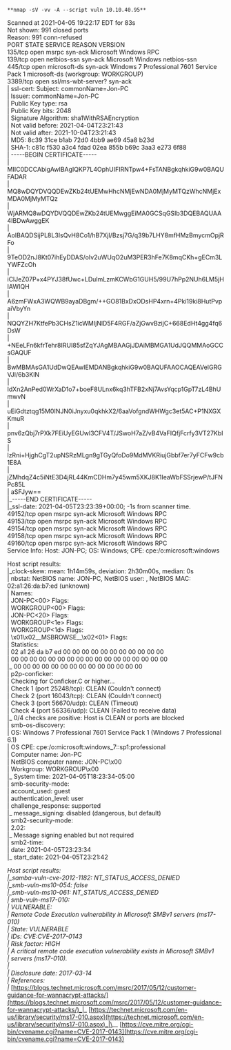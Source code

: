     **nmap -sV -vv -A --script vuln 10.10.40.95**  
  
  
Scanned at 2021-04-05 19:22:17 EDT for 83s  
Not shown: 991 closed ports  
Reason: 991 conn-refused  
PORT STATE SERVICE REASON VERSION  
135/tcp open msrpc syn-ack Microsoft Windows RPC  
139/tcp open netbios-ssn syn-ack Microsoft Windows netbios-ssn  
445/tcp open microsoft-ds syn-ack Windows 7 Professional 7601 Service Pack 1 microsoft-ds (workgroup: WORKGROUP)  
3389/tcp open ssl/ms-wbt-server? syn-ack  
| ssl-cert: Subject: commonName=Jon-PC  
| Issuer: commonName=Jon-PC  
| Public Key type: rsa  
| Public Key bits: 2048  
| Signature Algorithm: sha1WithRSAEncryption  
| Not valid before: 2021-04-04T23:21:43  
| Not valid after: 2021-10-04T23:21:43  
| MD5: 8c39 31ce b1ab 72d0 4bb9 ae69 45a8 b23d  
| SHA-1: c81c f530 a3c4 fdad 02ea 855b b69c 3aa3 e273 6f88  
| -----BEGIN CERTIFICATE-----  
| MIIC0DCCAbigAwIBAgIQKP7L4OphUIFIRNTpw4+FsTANBgkqhkiG9w0BAQUFADAR  
| MQ8wDQYDVQQDEwZKb24tUEMwHhcNMjEwNDA0MjMyMTQzWhcNMjExMDA0MjMyMTQz  
| WjARMQ8wDQYDVQQDEwZKb24tUEMwggEiMA0GCSqGSIb3DQEBAQUAA4IBDwAwggEK  
| AoIBAQDSijPL8L3IsQvH8Co1/hB7XjI/Bzsj7G/q39b7LHY8mfHMzBmycmOpjRFo  
| 9TeOD2nJ8Kt07ihEyDDAS/oIv2uWUqO2uM3PER3hFe7K8mqCKh+gECm3LYWFZcOh  
| iClJeZ07P+x4PYJ38fUwc+LDuImLzmKCWbG1GUH5/99U7hPp2NUh6LM5jHIAWIQH  
| A6zmFWxA3WQWB9ayaDBgm/++GO81BxDxODsHP4xrn+4Pki19ki8HutPvpaiVbyYn  
| NQQYZH7KtfePb3CHsZ1icWMIjNlD5F4RGF/aZjGwvBzijC+668EdHt4gg4fq6DsW  
| +NEeLFn6kfrTehr8IRUI85sfZqYJAgMBAAGjJDAiMBMGA1UdJQQMMAoGCCsGAQUF  
| BwMBMAsGA1UdDwQEAwIEMDANBgkqhkiG9w0BAQUFAAOCAQEAVeIGRGVJI/6b3KlN  
| IdXn2AnPed0WrXaD1o7+boeF8ULnx6kq3hTFB2xNj7AvsYqcp1GpT7zL4BhUmwvN  
| uEiGdtztqg15M0INJN0iJnyxu0qkhkX2/6aaVofgndWHWgc3et5AC+P1NXGXKmuR  
| pnv6zQbj7rPXk7FEiUyEGUwl3CFV4T/JSwoH7aZ/vB4VaFIQfjFcrfy3VT27KbIS  
| lzRni+HjghCgT2upNSRzMLgn9gTGyQfoDo9MdMVKRiujGbbf7er7yFCFw9cb1E8A  
| jZMhdqZ4c5iNtE3D4jRL44KmCDHm7y45wm5XKJ8K1IeaWbFSSrjewP/tJFNPc85L  
| aSFJyw==  
|\_-----END CERTIFICATE-----  
|\_ssl-date: 2021-04-05T23:23:39+00:00; -1s from scanner time.  
49152/tcp open msrpc syn-ack Microsoft Windows RPC  
49153/tcp open msrpc syn-ack Microsoft Windows RPC  
49154/tcp open msrpc syn-ack Microsoft Windows RPC  
49158/tcp open msrpc syn-ack Microsoft Windows RPC  
49160/tcp open msrpc syn-ack Microsoft Windows RPC  
Service Info: Host: JON-PC; OS: Windows; CPE: cpe:/o:microsoft:windows  
  
Host script results:  
|\_clock-skew: mean: 1h14m59s, deviation: 2h30m00s, median: 0s  
| nbstat: NetBIOS name: JON-PC, NetBIOS user: <unknown>, NetBIOS MAC: 02:a1:26:da:b7:ed (unknown)  
| Names:  
| JON-PC<00> Flags: <unique><active>  
| WORKGROUP<00> Flags: <group><active>  
| JON-PC<20> Flags: <unique><active>  
| WORKGROUP<1e> Flags: <group><active>  
| WORKGROUP<1d> Flags: <unique><active>  
| \\x01\\x02\_\_MSBROWSE\_\_\\x02<01> Flags: <group><active>  
| Statistics:  
| 02 a1 26 da b7 ed 00 00 00 00 00 00 00 00 00 00 00  
| 00 00 00 00 00 00 00 00 00 00 00 00 00 00 00 00 00  
|\_ 00 00 00 00 00 00 00 00 00 00 00 00 00 00  
| p2p-conficker:  
| Checking for Conficker.C or higher...  
| Check 1 (port 25248/tcp): CLEAN (Couldn't connect)  
| Check 2 (port 16043/tcp): CLEAN (Couldn't connect)  
| Check 3 (port 56670/udp): CLEAN (Timeout)  
| Check 4 (port 56336/udp): CLEAN (Failed to receive data)  
|\_ 0/4 checks are positive: Host is CLEAN or ports are blocked  
| smb-os-discovery:  
| OS: Windows 7 Professional 7601 Service Pack 1 (Windows 7 Professional 6.1)  
| OS CPE: cpe:/o:microsoft:windows\_7::sp1:professional  
| Computer name: Jon-PC  
| NetBIOS computer name: JON-PC\\x00  
| Workgroup: WORKGROUP\\x00  
|\_ System time: 2021-04-05T18:23:34-05:00  
| smb-security-mode:  
| account\_used: guest  
| authentication\_level: user  
| challenge\_response: supported  
|\_ message\_signing: disabled (dangerous, but default)  
| smb2-security-mode:  
| 2.02:  
|\_ Message signing enabled but not required  
| smb2-time:  
| date: 2021-04-05T23:23:34  
|\_ start\_date: 2021-04-05T23:21:42  
  
_Host script results:  
|\_samba-vuln-cve-2012-1182: NT\_STATUS\_ACCESS\_DENIED  
|\_smb-vuln-ms10-054: false  
|\_smb-vuln-ms10-061: NT\_STATUS\_ACCESS\_DENIED  
| smb-vuln-ms17-010:  
| VULNERABLE:  
| Remote Code Execution vulnerability in Microsoft SMBv1 servers (ms17-010)  
| State: VULNERABLE  
| IDs: CVE:CVE-2017-0143  
| Risk factor: HIGH  
| A critical remote code execution vulnerability exists in Microsoft SMBv1  
| servers (ms17-010).  
|  
| Disclosure date: 2017-03-14  
| References:  
|_ [https://blogs.technet.microsoft.com/msrc/2017/05/12/customer-guidance-for-wannacrypt-attacks/](https://blogs.technet.microsoft.com/msrc/2017/05/12/customer-guidance-for-wannacrypt-attacks/)_|_ [https://technet.microsoft.com/en-us/library/security/ms17-010.aspx](https://technet.microsoft.com/en-us/library/security/ms17-010.aspx)_|\__ [https://cve.mitre.org/cgi-bin/cvename.cgi?name=CVE-2017-0143](https://cve.mitre.org/cgi-bin/cvename.cgi?name=CVE-2017-0143)